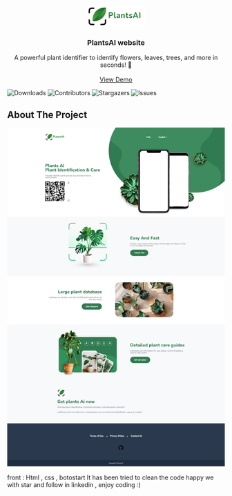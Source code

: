<p align="center">
  <a href="https://github.com/MohamadNematizadeh/website_PlantsAI">
    <img src="https://github.com/MohamadNematizadeh/website_PlantsAI/blob/main/img/logo%20Plants%20AI_.png?raw=true" alt="Logo"  height="50">
  </a>

  <h3 align="center">  PlantsAI website </h3>

  <p align="center">
    A powerful plant identifier to identify flowers, leaves, trees, and more in seconds! 🌱
    <br/>
    <br/>
    <a href="https://plantsai.ir/">View Demo</a>
  </p>
</p>

![Downloads](https://img.shields.io/github/downloads/arshiafarrokhi/BitCoinLivePrice/total) ![Contributors](https://img.shields.io/github/contributors/arshiafarrokhi/BitCoinLivePrice?color=dark-green) ![Stargazers](https://img.shields.io/github/stars/arshiafarrokhi/BitCoinLivePrice?style=social) ![Issues](https://img.shields.io/github/issues/arshiafarrokhi/BitCoinLivePrice) 

## About The Project

<img src="https://github.com/MohamadNematizadeh/website_PlantsAI/blob/main/website-PlantsAI.png?raw=true" alt="about">

front : Html , css  , botostart
It has been tried to clean the code
happy we with star and follow in linkedin , enjoy coding :)
